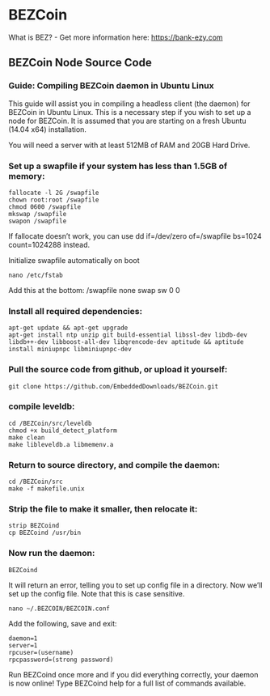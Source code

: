 # BEZCoin
What is BEZ? - Get more information here: 
https://bank-ezy.com


## BEZCoin Node Source Code

### Guide: Compiling BEZCoin daemon in Ubuntu Linux

This guide will assist you in compiling a headless client (the daemon) for BEZCoin in Ubuntu Linux. This is a necessary step if you wish to set up a node for BEZCoin. It is assumed that you are starting on a fresh Ubuntu (14.04 x64) installation.

You will need a server with at least 512MB of RAM and 20GB Hard Drive. 

### Set up a swapfile if your system has less than 1.5GB of memory:

    fallocate -l 2G /swapfile
    chown root:root /swapfile
    chmod 0600 /swapfile
    mkswap /swapfile
    swapon /swapfile

If fallocate doesn’t work, you can use
     dd if=/dev/zero of=/swapfile bs=1024 count=1024288
instead.

Initialize swapfile automatically on boot

    nano /etc/fstab
Add this at the bottom: /swapfile none swap sw 0 0

### Install all required dependencies:

    apt-get update && apt-get upgrade
    apt-get install ntp unzip git build-essential libssl-dev libdb-dev libdb++-dev libboost-all-dev libqrencode-dev aptitude && aptitude install miniupnpc libminiupnpc-dev

### Pull the source code from github, or upload it yourself:
    git clone https://github.com/EmbeddedDownloads/BEZCoin.git

### compile leveldb:
    cd /BEZCoin/src/leveldb
    chmod +x build_detect_platform
    make clean
    make libleveldb.a libmemenv.a

### Return to source directory, and compile the daemon:

    cd /BEZCoin/src
    make -f makefile.unix

### Strip the file to make it smaller, then relocate it:

    strip BEZCoind
    cp BEZCoind /usr/bin

### Now run the daemon:

    BEZCoind

It will return an error, telling you to set up config file in a directory. Now we’ll set up the config file. Note that this is case sensitive.

    nano ~/.BEZCOIN/BEZCOIN.conf

Add the following, save and exit:

    daemon=1
    server=1
    rpcuser=(username)
    rpcpassword=(strong password)

Run BEZCoind once more and if you did everything correctly, your daemon is now online! Type BEZCoind help for a full list of commands available. 

